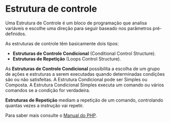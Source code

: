 # Estrutura de controle

Uma Estrutura de Controle é um bloco de programação que analisa variáveis e escolhe uma direção para seguir baseado nos parâmetros pré-definidos.

As estruturas de controle têm basicamente dois tipos:

- **Estruturas de Controle Condicional** (Conditional Control Structure).
- **Estruturas de Repetição** (Loops Control Structure).

As **Estruturas de Controle Condicional** possibilita a escolha de um grupo de ações e estruturas a serem executadas quando determinadas condições são ou não satisfeitas. A Estrutura Condicional pode ser Simples ou Composta. A Estrutura Condicional Simples executa um comando ou vários comandos se a condição for verdadeira.


**Estruturas de Repetição** mediam a repetição de um comando, controlando quantas vezes a instrução vai repetir.

Para saber mais consulte o [Manual do PHP](https://www.php.net/manual/pt_BR/language.control-structures.php).